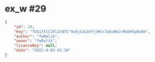 
# ex_w #29
                
```JSON
{
    "id": 29,
    "key": "fU$1fXlClKlZcNfS^9xKjCwLbVfjU#1rZeGvBmJrMwV#3yWvBm",
    "author": "fwRelik",
    "owner": "fwRelik",
    "lisanceKey": null,
    "date": "2022-8-03 01:30"
}
```
